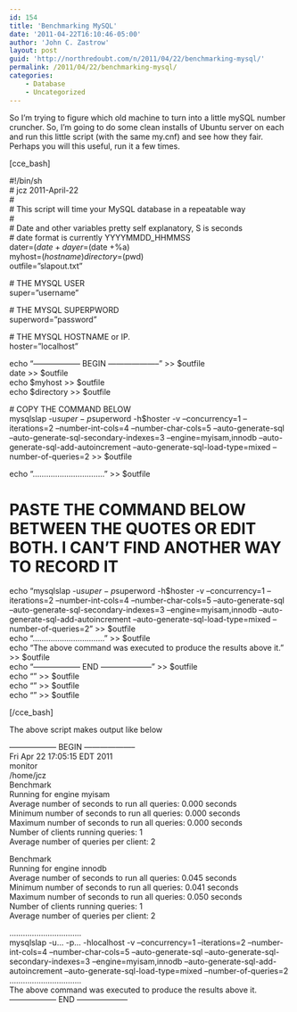 ```yaml
---
id: 154
title: 'Benchmarking MySQL'
date: '2011-04-22T16:10:46-05:00'
author: 'John C. Zastrow'
layout: post
guid: 'http://northredoubt.com/n/2011/04/22/benchmarking-mysql/'
permalink: /2011/04/22/benchmarking-mysql/
categories:
    - Database
    - Uncategorized
---
```


So I’m trying to figure which old machine to turn into a little mySQL number cruncher. So, I’m going to do some clean installs of Ubuntu server on each and run this little script (with the same my.cnf) and see how they fair. Perhaps you will this useful, run it a few times.

\[cce\_bash\]

\#!/bin/sh  
\# jcz 2011-April-22  
\#  
\# This script will time your MySQL database in a repeatable way  
\#  
\# Date and other variables pretty self explanatory, S is seconds  
\# date format is currently YYYYMMDD\_HHMMSS  
 dater=$(date +%Y%m%d\_%H%M%S)  
 dayer=$(date +%a)  
 myhost=$(hostname)  
 directory=$(pwd)  
 outfile=”slapout.txt”

\# THE MYSQL USER  
 super=”username”

\# THE MYSQL SUPERPWORD  
 superword=”password”

\# THE MYSQL HOSTNAME or IP.  
 hoster=”localhost”

echo “—————— BEGIN ——————–” &gt;&gt; $outfile  
date &gt;&gt; $outfile  
echo $myhost &gt;&gt; $outfile  
echo $directory &gt;&gt; $outfile

\# COPY THE COMMAND BELOW  
mysqlslap -u$super -p$superword -h$hoster -v –concurrency=1 –iterations=2 –number-int-cols=4 –number-char-cols=5 –auto-generate-sql –auto-generate-sql-secondary-indexes=3 –engine=myisam,innodb –auto-generate-sql-add-autoincrement –auto-generate-sql-load-type=mixed –number-of-queries=2 &gt;&gt; $outfile

 echo “…………………………..” &gt;&gt; $outfile  
 # PASTE THE COMMAND BELOW BETWEEN THE QUOTES OR EDIT BOTH. I CAN’T FIND ANOTHER WAY TO RECORD IT  
echo “mysqlslap -u$super -p$superword -h$hoster -v –concurrency=1 –iterations=2 –number-int-cols=4 –number-char-cols=5 –auto-generate-sql –auto-generate-sql-secondary-indexes=3 –engine=myisam,innodb –auto-generate-sql-add-autoincrement –auto-generate-sql-load-type=mixed –number-of-queries=2” &gt;&gt; $outfile  
echo “…………………………..” &gt;&gt; $outfile  
echo “The above command was executed to produce the results above it.” &gt;&gt; $outfile  
echo “—————— END ——————–” &gt;&gt; $outfile  
echo “” &gt;&gt; $outfile  
echo “” &gt;&gt; $outfile  
echo “” &gt;&gt; $outfile

\[/cce\_bash\]

The above script makes output like below

—————— BEGIN ——————–  
Fri Apr 22 17:05:15 EDT 2011  
monitor  
/home/jcz  
Benchmark  
 Running for engine myisam  
 Average number of seconds to run all queries: 0.000 seconds  
 Minimum number of seconds to run all queries: 0.000 seconds  
 Maximum number of seconds to run all queries: 0.000 seconds  
 Number of clients running queries: 1  
 Average number of queries per client: 2

Benchmark  
 Running for engine innodb  
 Average number of seconds to run all queries: 0.045 seconds  
 Minimum number of seconds to run all queries: 0.041 seconds  
 Maximum number of seconds to run all queries: 0.050 seconds  
 Number of clients running queries: 1  
 Average number of queries per client: 2

…………………………..  
mysqlslap -u… -p… -hlocalhost -v –concurrency=1 –iterations=2 –number-int-cols=4 –number-char-cols=5 –auto-generate-sql –auto-generate-sql-secondary-indexes=3 –engine=myisam,innodb –auto-generate-sql-add-autoincrement –auto-generate-sql-load-type=mixed –number-of-queries=2  
…………………………..  
The above command was executed to produce the results above it.  
—————— END ——————–

